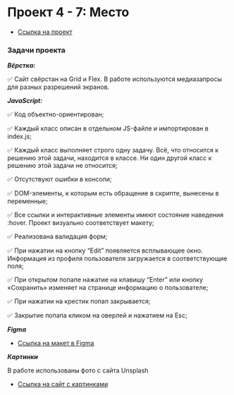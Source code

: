 # Проект 4 - 7: Место
* [Ссылка на проект](https://n13cwg.github.io/mesto/)

### Задачи проекта

***Вёрстка:***

:white_check_mark: Сайт свёрстан на Grid и Flex. В работе используются медиазапросы для разных разрешений экранов.

***JavaScript:***

:white_check_mark: Код объектно-ориентирован;

:white_check_mark: Каждый класс описан в отдельном JS-файле и импортирован в index.js;

:white_check_mark: Каждый класс выполняет строго одну задачу. Всё, что относится к решению этой задачи, находится в классе. Ни один другой класс к решению этой задачи не относится;

:white_check_mark: Отсутствуют ошибки в консоли;

:white_check_mark: DOM-элементы, к которым есть обращение в скрипте, вынесены в переменные;

:white_check_mark: Все ссылки и интерактивные элементы имеют состояние наведения :hover. Проект визуально соответствует макету;

:white_check_mark: Реализована валидация форм;

:white_check_mark: При нажатии на кнопку “Edit” появляется всплывающее окно. Информация из профиля пользователя загружается в соответствующие поля;

:white_check_mark: При открытом попапе нажатие на клавишу “Enter” или кнопку «Сохранить» изменяет на странице информацию о пользователе;

:white_check_mark: При нажатии на крестик попап закрывается;

:white_check_mark: Закрытие попапа кликом на оверлей и нажатием на Esc;

***Figma***

* [Ссылка на макет в Figma](https://www.figma.com/file/StZjf8HnoeLdiXS7dYrLAh/JavaScript.-Sprint-4)

***Картинки***

В работе использованы фото с сайта Unsplash
* [Ссылка на сайт с картинками](https://unsplash.com/)
